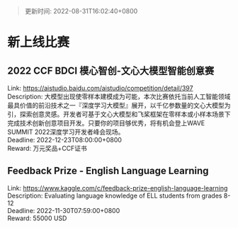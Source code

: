 > 更新时间: 2022-08-31T16:02:40+0800 

# 新上线比赛


## 2022 CCF BDCI 模心智创-文心大模型智能创意赛
Link: https://aistudio.baidu.com/aistudio/competition/detail/397  
Description: 大模型出现使零样本建模成为可能，本次比赛依托当前人工智能领域最具价值的前沿技术之一『深度学习大模型』展开，以千亿参数量的文心大模型为引，探索创意灵感。开发者可基于文心大模型和飞桨框架在零样本或小样本场景下完成技术创新创意项目开发。只要你的项目够优秀，将有机会登上WAVE SUMMIT 2022深度学习开发者峰会现场。  
Deadline: 2022-12-23T08:00:00+0800  
Reward: 万元奖品+CCF证书  

## Feedback Prize - English Language Learning
Link: https://www.kaggle.com/c/feedback-prize-english-language-learning  
Description: Evaluating language knowledge of ELL students from grades 8-12  
Deadline: 2022-11-30T07:59:00+0800  
Reward: 55000 USD  

